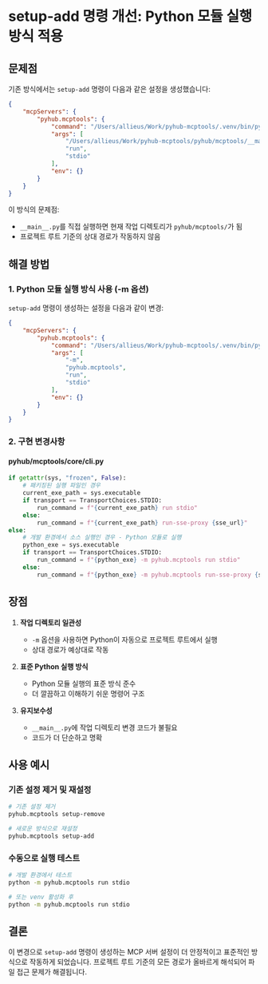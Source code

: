 # setup-add 명령 개선: Python 모듈 실행 방식 적용

## 문제점
기존 방식에서는 `setup-add` 명령이 다음과 같은 설정을 생성했습니다:

```json
{
    "mcpServers": {
        "pyhub.mcptools": {
            "command": "/Users/allieus/Work/pyhub-mcptools/.venv/bin/python3",
            "args": [
                "/Users/allieus/Work/pyhub-mcptools/pyhub/mcptools/__main__.py",
                "run",
                "stdio"
            ],
            "env": {}
        }
    }
}
```

이 방식의 문제점:
- `__main__.py`를 직접 실행하면 현재 작업 디렉토리가 `pyhub/mcptools/`가 됨
- 프로젝트 루트 기준의 상대 경로가 작동하지 않음

## 해결 방법

### 1. Python 모듈 실행 방식 사용 (-m 옵션)
`setup-add` 명령이 생성하는 설정을 다음과 같이 변경:

```json
{
    "mcpServers": {
        "pyhub.mcptools": {
            "command": "/Users/allieus/Work/pyhub-mcptools/.venv/bin/python3",
            "args": [
                "-m",
                "pyhub.mcptools",
                "run",
                "stdio"
            ],
            "env": {}
        }
    }
}
```

### 2. 구현 변경사항

#### pyhub/mcptools/core/cli.py
```python
if getattr(sys, "frozen", False):
    # 패키징된 실행 파일인 경우
    current_exe_path = sys.executable
    if transport == TransportChoices.STDIO:
        run_command = f"{current_exe_path} run stdio"
    else:
        run_command = f"{current_exe_path} run-sse-proxy {sse_url}"
else:
    # 개발 환경에서 소스 실행인 경우 - Python 모듈로 실행
    python_exe = sys.executable
    if transport == TransportChoices.STDIO:
        run_command = f"{python_exe} -m pyhub.mcptools run stdio"
    else:
        run_command = f"{python_exe} -m pyhub.mcptools run-sse-proxy {sse_url}"
```

## 장점

1. **작업 디렉토리 일관성**
   - `-m` 옵션을 사용하면 Python이 자동으로 프로젝트 루트에서 실행
   - 상대 경로가 예상대로 작동

2. **표준 Python 실행 방식**
   - Python 모듈 실행의 표준 방식 준수
   - 더 깔끔하고 이해하기 쉬운 명령어 구조

3. **유지보수성**
   - `__main__.py`에 작업 디렉토리 변경 코드가 불필요
   - 코드가 더 단순하고 명확

## 사용 예시

### 기존 설정 제거 및 재설정
```bash
# 기존 설정 제거
pyhub.mcptools setup-remove

# 새로운 방식으로 재설정
pyhub.mcptools setup-add
```

### 수동으로 실행 테스트
```bash
# 개발 환경에서 테스트
python -m pyhub.mcptools run stdio

# 또는 venv 활성화 후
python -m pyhub.mcptools run stdio
```

## 결론
이 변경으로 `setup-add` 명령이 생성하는 MCP 서버 설정이 더 안정적이고 표준적인 방식으로 작동하게 되었습니다. 프로젝트 루트 기준의 모든 경로가 올바르게 해석되어 파일 접근 문제가 해결됩니다.